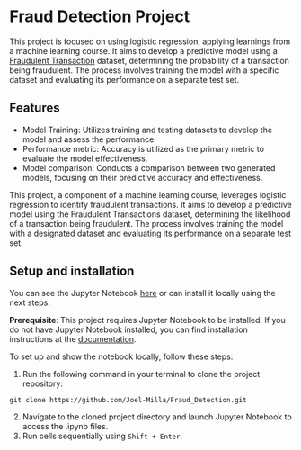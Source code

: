 # Fraud Detection Project

This project is focused on using logistic regression, applying learnings from a machine learning course. It aims to develop a predictive model using a [Fraudulent Transaction](https://www.kaggle.com/datasets/ealaxi/paysim1) dataset, determining the probability of a transaction being fraudulent. The process involves training the model with a specific dataset and evaluating its performance on a separate test set.

## Features

- Model Training: Utilizes training and testing datasets to develop the model and assess the performance.
- Performance metric: Accuracy is utilized as the primary metric to evaluate the model effectiveness.
- Model comparison: Conducts a comparison between two generated models, focusing on their predictive accuracy and effectiveness.

This project, a component of a machine learning course, leverages logistic regression to identify fraudulent transactions. It aims to develop a predictive model using the Fraudulent Transactions dataset, determining the likelihood of a transaction being fraudulent. The process involves training the model with a designated dataset and evaluating its performance on a separate test set.

## Setup and installation
You can see the Jupyter Notebook [here](Fraud%20Detection.ipynb) or can install it locally using the next steps:

**Prerequisite**: This project requires Jupyter Notebook to be installed. If you do not have Jupyter Notebook installed, you can find installation instructions at the [documentation](https://jupyter.org).

To set up and show the notebook locally, follow these steps:
1. Run the following command in your terminal to clone the project repository:
```shell
git clone https://github.com/Joel-Milla/Fraud_Detection.git
```
2. Navigate to the cloned project directory and launch Jupyter Notebook to access the .ipynb files.
3. Run cells sequentially using `Shift + Enter`.
